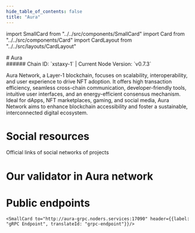 ```yaml
---
hide_table_of_contents: false
title: "Aura"
---
```


import SmallCard from "../../src/components/SmallCard"
import Card from "../../src/components/Card"
import CardLayout from "../../src/layouts/CardLayout"

<div class="h1-with-icon icon-aura">
# Aura
</div>
###### Chain ID: `xstaxy-1` | Current Node Version: `v0.7.3`


Aura Network, a Layer-1 blockchain, focuses on scalability, interoperability, and user experience to drive NFT adoption. It offers high transaction efficiency, seamless cross-chain communication, developer-friendly tools, intuitive user interfaces, and an energy-efficient consensus mechanism. Ideal for dApps, NFT marketplaces, gaming, and social media, Aura Network aims to enhance blockchain accessibility and foster a sustainable, interconnected digital ecosystem.

# Social resources
Official links of social networks of projects

<CardLayout autoFitEnabled={false}>
    <SmallCard to="https://aura.network/" header={{label: "Website", translateId: "social-telegram"}} iconPath="img/website-icon.svg"/>
    <SmallCard to="https://github.com/aura-nw" header={{label: "GitHub", translateId: "social-telegram"}} iconPath="img/github-icon.svg"/>
    <SmallCard to="https://discord.com/invite/ZFHepmtZvr" header={{label: "Discord", translateId: "social-telegram"}} iconPath="img/discord-icon.svg"/>
    <SmallCard to="https://twitter.com/AuraNetworkHQ" header={{label: "X", translateId: "social-telegram"}} iconPath="img/x-icon.svg"/>
    <SmallCard to="https://t.me/AuraNetworkOfficial" header={{label: "Telegram", translateId: "social-telegram"}} iconPath="img/telegram-icon.svg"/>
</CardLayout>

# Our validator in Aura network

<CardLayout autoFitEnabled={true}>
    <Card
        to="https://aurascan.io/validators/auravaloper1vvqz6j3ucxr6n0ejdz4ck602lnyjew93cgcw4m"
        header={{
            label: "[NODERS]TEAM",
            translateId: "development-setup",
        }}
        body={{
            label: "Trusted blockchain validator",
        }}
        iconPath="img/kotlin-icon.svg"
    />
</CardLayout>

# Public endpoints 

<CardLayout autoFitEnabled={true}>
    <SmallCard to="https://aura-rpc.noders.services" header={{label: "RPC Endpoint", translateId: "rpc-endpoint"}}/>
    <SmallCard to="https://aura-api.noders.services" header={{label: "API Endpoint", translateId: "api-endpoint"}}/>
    
    <SmallCard to="http://aura-grpc.noders.services:17090" header={{label: "gRPC Endpoint", translateId: "grpc-endpoint"}}/>
</CardLayout>


